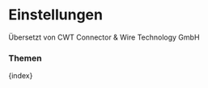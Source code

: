 # Einstellungen

<span class="text-muted contributed-by">Übersetzt von CWT Connector & Wire Technology GmbH</span> 

### Themen

{index}
